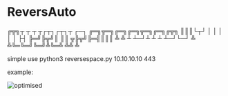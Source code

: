 # ReversAuto


╔╦╗┬ ┬  ┬  ┬┌┬┐┌┬┐┬  ┌─┐  ╔═╗╦═╗╔═╗╔═╗╦═╗╔═╗╔╦╗
║║║└┬┘  │  │ │  │ │  ├┤   ╠═╝╠╦╝║ ║║ ╦╠╦╝╠═╣║║║
╩ ╩ ┴   ┴─┘┴ ┴  ┴ ┴─┘└─┘  ╩  ╩╚═╚═╝╚═╝╩╚═╩ ╩╩ ╩

simple use python3 reversespace.py 10.10.10.10 443

example:

![optimised](https://user-images.githubusercontent.com/76851155/163502455-302c7c62-d767-44f3-a8be-b5e549973cf4.gif)
